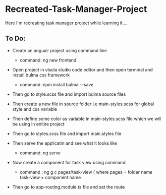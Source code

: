 # Recreated-Task-Manager-Project
Here I'm recreating task manager project while learning it....

## To Do:
* Create an angualr project using command line
  * command: ng new frontend
* Open project in visula studio code editor and then open terminal and install bulma css framework 
  * command: npm install bulma --save
* Then go to style.scss file and import bulma source files
* Then create a new file in source folder i.e main-styles.scss for global style and css variable
* Then define some color as variable in main-styles.scss file which we will be using in enitire project
* Then go to styles.scss file and import main.styles file
* Then serve the applicatin and see what it looks like
  * command: ng serve
* Now create a component for task view using command 
  * command : ng g c pages/task-view   (
    where pages = folder name 
          task-view = component name
   
* Then go to app-routing.module.ts file and set the route
